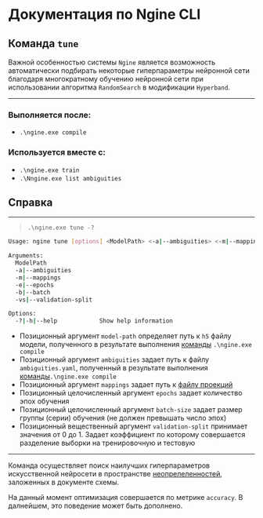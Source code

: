 # Документация по Ngine CLI
## Команда `tune`

Важной особенностью cистемы `Ngine` является возможность автоматически подбирать некоторые гиперпараметры нейронной сети благодаря многократному обучению нейронной сети при использовании алгоритма `RandomSearch` в модификации `Hyperband`. 

___
### Выполняется после:
- `.\ngine.exe compile`

### Используется вместе с:
- `.\ngine.exe train`
- `.\Nngine.exe list ambiguities`


## Справка
___
> `.\ngine.exe tune -?`

```bash
Usage: ngine tune [options] <ModelPath> <-a|--ambiguities> <-m|--mappings> <-e|--epochs> <-b|--batch> <-vs|--validation-split>

Arguments:
  ModelPath
  -a|--ambiguities
  -m|--mappings
  -e|--epochs
  -b|--batch
  -vs|--validation-split

Options:
  -?|-h|--help            Show help information
```

- Позиционный аргумент `model-path` определяет путь к `h5` файлу модели, полученного в результате выполнения [команды](compile-cli-command.cmd) `.\ngine.exe compile`
- Позиционный аргумент `ambiguities` задает путь к файлу `ambiguities.yaml`, полученный в результате выполнения [команды](compile-cli-command.cmd)`.\ngine.exe compile`
- Позиционный аргумент `mappings` задает путь к [файлу проекций](train-cli-command.md)
- Позиционный целочисленный аргумент `epochs` задает количество эпох обучения
- Позиционный целочисленный аргумент `batch-size` задает размер группы (серии) обучения (не должен превышать число эпох) 
- Позиционный вещественный аргумент `validation-split` принимает значения от 0 до 1. Задает коэффициент по которому совершается разделение выборки на тренировочную и тестовую
___

Команда осуществляет поиск наилучших гиперпараметров искусственной нейросети в пространстве [неопрелеленностей](ngine-schema.md), заложенных в документе схемы.

На данный момент оптимизация совершается по метрике `accuracy`. В далнейшем, это поведение может быть дополнено.